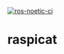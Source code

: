 [![ros-noetic-ci](https://github.com/CIT-Autonomous-Robot-Lab/raspicat/actions/workflows/raspicat_ci.yaml/badge.svg)](https://github.com/CIT-Autonomous-Robot-Lab/raspicat/actions/workflows/raspicat_ci.yaml)
# raspicat